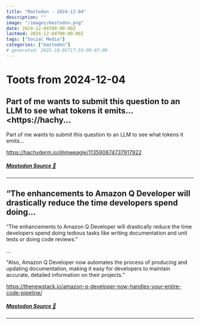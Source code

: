 ```yaml
---
title: "Mastodon - 2024-12-04"
description: ""
image: "/images/mastodon.png"
date: 2024-12-04T00:00:00Z
lastmod: 2024-12-04T00:00:00Z
tags: ["Social Media"]
categories: ["mastodon"]
# generated: 2025-10-05T17:59:09-07:00
---
```


# Toots from 2024-12-04

## Part of me wants to submit this question to an LLM to see what tokens it emits...  <https://hachy...

Part of me wants to submit this question to an LLM to see what tokens it emits...

<https://hachyderm.io/@mweagle/113590874737917922>

##### [Mastodon Source 🐘](https://hachyderm.io/@mweagle/113595504278068332)

---

## “The enhancements to Amazon Q Developer will drastically reduce the time developers spend doing...

“The enhancements to Amazon Q Developer will drastically reduce the time developers spend doing tedious tasks like writing documentation and unit tests or doing code reviews.”

...

"Also, Amazon Q Developer now automates the process of producing and updating documentation, making it easy for developers to maintain accurate, detailed information on their projects.”

<https://thenewstack.io/amazon-q-developer-now-handles-your-entire-code-pipeline/>

##### [Mastodon Source 🐘](https://hachyderm.io/@mweagle/113591611597349315)

---

